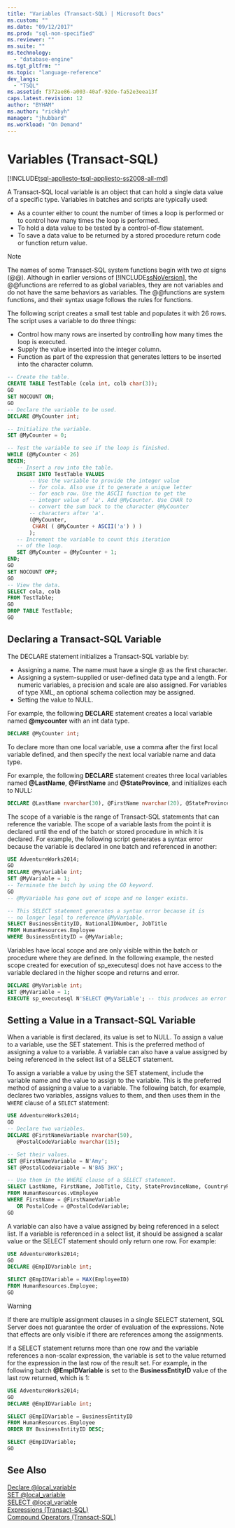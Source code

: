 ```yaml
---
title: "Variables (Transact-SQL) | Microsoft Docs"
ms.custom: ""
ms.date: "09/12/2017"
ms.prod: "sql-non-specified"
ms.reviewer: ""
ms.suite: ""
ms.technology: 
  - "database-engine"
ms.tgt_pltfrm: ""
ms.topic: "language-reference"
dev_langs: 
  - "TSQL"
ms.assetid: f372ae86-a003-40af-92de-fa52e3eea13f
caps.latest.revision: 12
author: "BYHAM"
ms.author: "rickbyh"
manager: "jhubbard"
ms.workload: "On Demand"
---
```

# Variables (Transact-SQL)
[!INCLUDE[tsql-appliesto-tsql-appliesto-ss2008-all-md](../../includes/tsql-appliesto-ss2008-all-md.md)]

A Transact-SQL local variable is an object that can hold a single data value of a specific type. Variables in batches and scripts are typically used: 

* As a counter either to count the number of times a loop is performed or to control how many times the loop is performed.
* To hold a data value to be tested by a control-of-flow statement.
* To save a data value to be returned by a stored procedure return code or function return value.

> [!NOTE]
> The names of some Transact-SQL system functions begin with two *at* signs (@@). Although in earlier versions of [!INCLUDE[ssNoVersion](../../includes/ssnoversion-md.md)], the @@functions are referred to as global variables, they are not variables and do not have the same behaviors as variables. The @@functions are system functions, and their syntax usage follows the rules for functions.

The following script creates a small test table and populates it with 26 rows. The script uses a variable to do three things: 

* Control how many rows are inserted by controlling how many times the loop is executed.
* Supply the value inserted into the integer column.
* Function as part of the expression that generates letters to be inserted into the character column.  

```sql
-- Create the table.
CREATE TABLE TestTable (cola int, colb char(3));
GO
SET NOCOUNT ON;
GO
-- Declare the variable to be used.
DECLARE @MyCounter int;

-- Initialize the variable.
SET @MyCounter = 0;

-- Test the variable to see if the loop is finished.
WHILE (@MyCounter < 26)
BEGIN;
   -- Insert a row into the table.
   INSERT INTO TestTable VALUES
       -- Use the variable to provide the integer value
       -- for cola. Also use it to generate a unique letter
       -- for each row. Use the ASCII function to get the
       -- integer value of 'a'. Add @MyCounter. Use CHAR to
       -- convert the sum back to the character @MyCounter
       -- characters after 'a'.
       (@MyCounter,
        CHAR( ( @MyCounter + ASCII('a') ) )
       );
   -- Increment the variable to count this iteration
   -- of the loop.
   SET @MyCounter = @MyCounter + 1;
END;
GO
SET NOCOUNT OFF;
GO
-- View the data.
SELECT cola, colb
FROM TestTable;
GO
DROP TABLE TestTable;
GO
```

## Declaring a Transact-SQL Variable
The DECLARE statement initializes a Transact-SQL variable by: 
* Assigning a name. The name must have a single @ as the first character.
* Assigning a system-supplied or user-defined data type and a length. For numeric variables, a precision and scale are also assigned. For variables of type XML, an optional schema collection may be assigned.
* Setting the value to NULL.

For example, the following **DECLARE** statement creates a local variable named **@mycounter** with an int data type.  
```sql
DECLARE @MyCounter int;
```
To declare more than one local variable, use a comma after the first local variable defined, and then specify the next local variable name and data type.

For example, the following **DECLARE** statement creates three local variables named **@LastName**, **@FirstName** and **@StateProvince**, and initializes each to NULL:  
```sql
DECLARE @LastName nvarchar(30), @FirstName nvarchar(20), @StateProvince nchar(2);
```

The scope of a variable is the range of Transact-SQL statements that can reference the variable. The scope of a variable lasts from the point it is declared until the end of the batch or stored procedure in which it is declared. For example, the following script generates a syntax error because the variable is declared in one batch and referenced in another:  
```sql
USE AdventureWorks2014;
GO
DECLARE @MyVariable int;
SET @MyVariable = 1;
-- Terminate the batch by using the GO keyword.
GO 
-- @MyVariable has gone out of scope and no longer exists.

-- This SELECT statement generates a syntax error because it is
-- no longer legal to reference @MyVariable.
SELECT BusinessEntityID, NationalIDNumber, JobTitle
FROM HumanResources.Employee
WHERE BusinessEntityID = @MyVariable;
```

Variables have local scope and are only visible within the batch or procedure where they are defined. In the following example, the nested scope created for execution of sp_executesql does not have access to the variable declared in the higher scope and returns and error.  

```sql
DECLARE @MyVariable int;
SET @MyVariable = 1;
EXECUTE sp_executesql N'SELECT @MyVariable'; -- this produces an error
```

## Setting a Value in a Transact-SQL Variable

When a variable is first declared, its value is set to NULL. To assign a value to a variable, use the SET statement. This is the preferred method of assigning a value to a variable. A variable can also have a value assigned by being referenced in the select list of a SELECT statement.

To assign a variable a value by using the SET statement, include the variable name and the value to assign to the variable. This is the preferred method of assigning a value to a variable. The following batch, for example, declares two variables, assigns values to them, and then uses them in the `WHERE` clause of a `SELECT` statement:  

```sql
USE AdventureWorks2014;
GO
-- Declare two variables.
DECLARE @FirstNameVariable nvarchar(50),
   @PostalCodeVariable nvarchar(15);

-- Set their values.
SET @FirstNameVariable = N'Amy';
SET @PostalCodeVariable = N'BA5 3HX';

-- Use them in the WHERE clause of a SELECT statement.
SELECT LastName, FirstName, JobTitle, City, StateProvinceName, CountryRegionName
FROM HumanResources.vEmployee
WHERE FirstName = @FirstNameVariable
   OR PostalCode = @PostalCodeVariable;
GO
```

A variable can also have a value assigned by being referenced in a select list. If a variable is referenced in a select list, it should be assigned a scalar value or the SELECT statement should only return one row. For example:  

```sql
USE AdventureWorks2014;
GO
DECLARE @EmpIDVariable int;

SELECT @EmpIDVariable = MAX(EmployeeID)
FROM HumanResources.Employee;
GO
```

> [!WARNING]
> If there are multiple assignment clauses in a single SELECT statement, SQL Server does not guarantee the order of evaluation of the expressions. Note that effects are only visible if there are references among the assignments.

If a SELECT statement returns more than one row and the variable references a non-scalar expression, the variable is set to the value returned for the expression in the last row of the result set. For example, in the following batch **@EmpIDVariable** is set to the **BusinessEntityID** value of the last row returned, which is 1:  

```sql
USE AdventureWorks2014;
GO
DECLARE @EmpIDVariable int;

SELECT @EmpIDVariable = BusinessEntityID
FROM HumanResources.Employee
ORDER BY BusinessEntityID DESC;

SELECT @EmpIDVariable;
GO
```

## See Also  
 [Declare @local_variable](../../t-sql/language-elements/declare-local-variable-transact-sql.md)  
 [SET @local_variable](../../t-sql/language-elements/set-local-variable-transact-sql.md)  
 [SELECT @local_variable](../../t-sql/language-elements/select-local-variable-transact-sql.md)  
 [Expressions &#40;Transact-SQL&#41;](../../t-sql/language-elements/expressions-transact-sql.md)   
 [Compound Operators &#40;Transact-SQL&#41;](../../t-sql/language-elements/compound-operators-transact-sql.md)   
  
  
